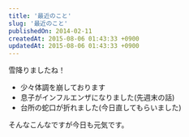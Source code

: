 ```yaml
---
title: '最近のこと'
slug: '最近のこと'
publishedOn: 2014-02-11
createdAt: 2015-08-06 01:43:33 +0900
updatedAt: 2015-08-06 01:43:33 +0900
---
```

雪降りましたね！

- 少々体調を崩しております
- 息子がインフルエンザになりました(先週末の話)
- 台所の蛇口が折れました(今日直してもらいました)

そんなこんなですが今日も元気です。
